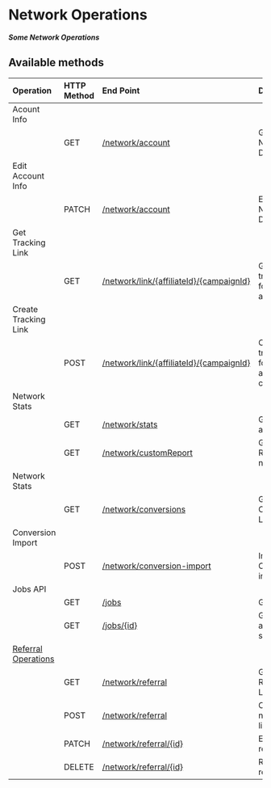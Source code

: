 # Network Operations

_**Some Network Operations**_

## **Available methods**

| Operation | HTTP Method | End Point | Description |
| :--- | :--- | :--- | :--- |
| Acount Info |  |  |  |
|  | GET | [/network/account](account.md) | Get Network Details |
| Edit Account Info |  |  |  |
|  | PATCH | [/network/account](account.md) | Edit Network Details |
| Get Tracking Link |  |  |  |
|  | GET | [/network/link/{affiliateId}/{campaignId}](tracking-link-1.md) | Get the tracking link for an affiliate |
| Create Tracking Link |  |  |  |
|  | POST | [/network/link/{affiliateId}/{campaignId}](tracking-link-1.md) | Create a tracking link for an affiliate for a campaign |
| Network Stats |  |  |  |
|  | GET | [/network/stats](stats.md) | Get Stats for a Network |
|  | GET | [/network/customReport](custom-report.md) | Get Custom Report for a network |
| Network Stats |  |  |  |
|  | GET | [/network/conversions](conversions.md) | Get Conversion Logs |
| Conversion Import |  |  |  |
|  | POST | [/network/conversion-import](conversion-import.md) | Importing Conversions in vNative |
| Jobs API |  |  |  |
|  | GET | [/jobs](jobs.md) | Get All Jobs |
|  | GET | [/jobs/{id}](jobs.md) | Get Info about a single job |
| [Referral Operations](referral/) |  |  |  |
|  | GET | [/network/referral](referral/read.md) | Get all the Referral Links |
|  | POST | [/network/referral](referral/create.md) | Create a new referral link |
|  | PATCH | [/network/referral/{id}](referral/edit.md) | Edit a referral link |
|  | DELETE | [/network/referral/{id}](referral/delete.md) | Remove a referral link |


